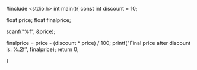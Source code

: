 #include <stdio.h>
int main(){
  const int discount = 10;
  
  float price;
  float finalprice;
  
  scanf("%f", &price);
  
  finalprice = price - (discount * price) / 100;
  printf("Final price after discount is: %.2f", finalprice);
  return 0;
  
  
}
